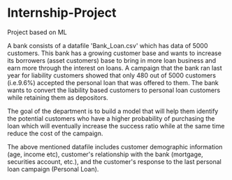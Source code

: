 # Internship-Project
Project based on ML

A bank consists of a datafile 'Bank_Loan.csv' which has data of 5000 customers. This bank has a growing customer base and wants to increase its borrowers (asset customers) base to bring in more loan business and earn more through the interest on loans. A campaign that the bank ran last year for liability customers showed that only 480 out of 5000 customers (i.e.9.6%) accepted the personal loan that was offered to them. The bank wants to convert the liability based customers to personal loan customers while retaining them as depositors.

The goal of the department is to build a model that will help them identify the potential customers who have a higher probability of purchasing the loan which will eventually increase the success ratio while at the same time reduce the cost of the campaign.

The above mentioned datafile includes customer demographic information (age, income etc), customer's relationship with the bank (mortgage, securities account, etc.), and the customer's response to the last personal loan campaign (Personal Loan).
